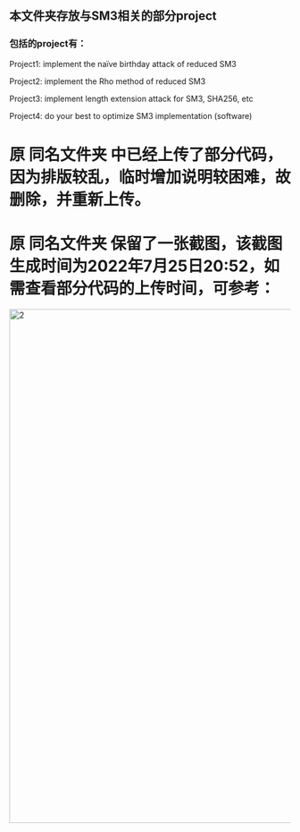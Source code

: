 ## 本文件夹存放与SM3相关的部分project

### 包括的project有：

Project1: implement the naïve birthday attack of reduced SM3

Project2: implement the Rho method of reduced SM3

Project3: implement length extension attack for SM3, SHA256, etc

Project4: do your best to optimize SM3 implementation (software)

# 原 同名文件夹 中已经上传了部分代码，因为排版较乱，临时增加说明较困难，故删除，并重新上传。

# 原 同名文件夹 保留了一张截图，该截图生成时间为2022年7月25日20:52，如需查看部分代码的上传时间，可参考：
<img width="919" alt="2" src="https://user-images.githubusercontent.com/105582476/180782300-6718014b-6497-459d-aa46-12c1fcd1c814.png">
